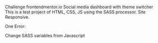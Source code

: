 Challenge frontendmentor.io Social media dashboard with theme switcher This is a test project of HTML, CSS, JS using the SASS processor. Site Responsive.

One Error:

Change SASS variables from Javascript
